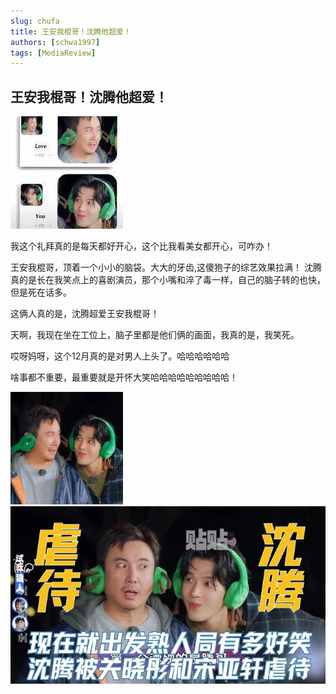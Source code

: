 ```yaml
---
slug: chufa
title: 王安我棍哥！沈腾他超爱！
authors: [schwa1997]
tags: [MediaReview]
---
```


## 王安我棍哥！沈腾他超爱！
![image](image.png)

我这个礼拜真的是每天都好开心，这个比我看美女都开心，可咋办！

王安我棍哥，顶着一个小小的脑袋。大大的牙齿,这傻狍子的综艺效果拉满！
沈腾真的是长在我笑点上的喜剧演员，那个小嘴和淬了毒一样，自己的脑子转的也快，但是死在话多。

这俩人真的是，沈腾超爱王安我棍哥！

天啊，我现在坐在工位上，脑子里都是他们俩的画面，我真的是，我笑死。

哎呀妈呀，这个12月真的是对男人上头了。哈哈哈哈哈哈 

啥事都不重要，最重要就是开怀大笑哈哈哈哈哈哈哈哈哈！

![image1](image-1.png)
![image2](image-2.png)

